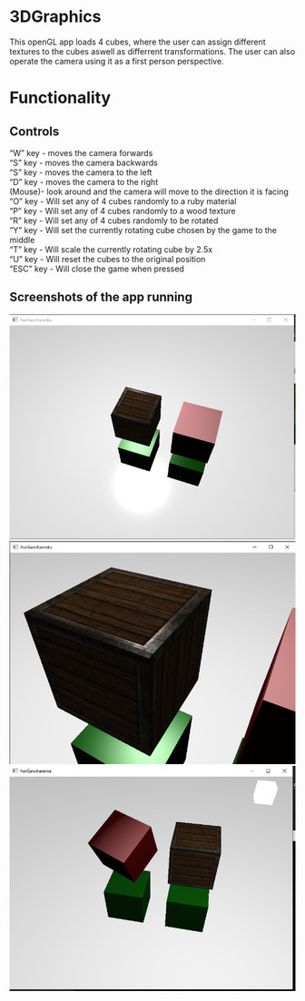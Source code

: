 # 3DGraphics
This openGL app loads 4 cubes, where the user can assign different textures to the cubes aswell as differrent transformations. The user can also operate the camera using it as a first person perspective.
# Functionality 
## Controls 
“W” key - moves the camera forwards  
“S” key - moves the camera backwards  
“S” key - moves the camera to the left  
“D” key - moves the camera to the right  
(Mouse)- look around and the camera will move to the direction it is facing  
“O” key - Will set any of 4 cubes randomly to a ruby material  
“P” key - Will set any of 4 cubes randomly to a wood texture  
“R” key - Will set any of 4 cubes randomly to be rotated  
“Y” key - Will set the currently rotating cube chosen by the game to the middle  
“T” key - Will scale the currently rotating cube by 2.5x  
“U” key - Will reset the cubes to the original position  
“ESC” key - Will close the game when pressed  
## Screenshots of the app running
![SCREENSHOT](https://github.com/igorganch/3DGraphics/blob/main/3dtex/opengl.PNG)
![SCREENSHOT](https://github.com/igorganch/3DGraphics/blob/main/3dtex/opengl2.PNG)
![SCREENSHOT](https://github.com/igorganch/3DGraphics/blob/main/3dtex/opengl3.PNG)
